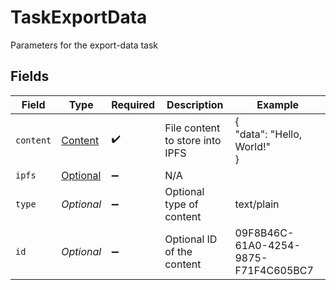 # TaskExportData

Parameters for the export-data task


## Fields

| Field                                                                     | Type                                                                      | Required                                                                  | Description                                                               | Example                                                                   |
| ------------------------------------------------------------------------- | ------------------------------------------------------------------------- | ------------------------------------------------------------------------- | ------------------------------------------------------------------------- | ------------------------------------------------------------------------- |
| `content`                                                                 | [Content](../../models/components/Content.md)                             | :heavy_check_mark:                                                        | File content to store into IPFS                                           | {<br/>"data": "Hello, World!"<br/>}                                       |
| `ipfs`                                                                    | [Optional<IpfsExportParams>](../../models/components/IpfsExportParams.md) | :heavy_minus_sign:                                                        | N/A                                                                       |                                                                           |
| `type`                                                                    | *Optional<String>*                                                        | :heavy_minus_sign:                                                        | Optional type of content                                                  | text/plain                                                                |
| `id`                                                                      | *Optional<String>*                                                        | :heavy_minus_sign:                                                        | Optional ID of the content                                                | 09F8B46C-61A0-4254-9875-F71F4C605BC7                                      |